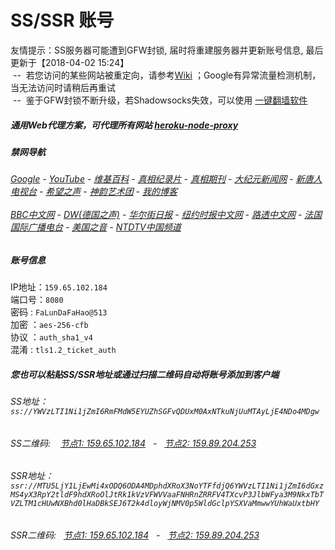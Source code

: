 # SS/SSR 账号 

友情提示：SS服务器可能遭到GFW封锁, 届时将重建服务器并更新账号信息, 最后更新于【2018-04-02 15:24】
<br/>&nbsp;--&nbsp; 若您访问的某些网站被重定向，请参考[Wiki](https://github.com/gfw-breaker/ssr-accounts/wiki) ；Google有异常流量检测机制，当无法访问时请稍后再重试
<br/>&nbsp;--&nbsp; 鉴于GFW封锁不断升级，若Shadowsocks失效，可以使用 [一键翻墙软件](https://infinite-castle-92247.herokuapp.com/proxy/http://truth.atspace.eu/fgate)

##### 通用Web代理方案，可代理所有网站 [heroku-node-proxy](https://github.com/gfw-breaker/heroku-node-proxy#--end--) 

##### 禁网导航

######  [Google](https://infinite-castle-92247.herokuapp.com/proxy/https://www.google.com/search?q=425事件) - [YouTube](http://140.82.50.145:8700/results?search_query=425事件) - [维基百科](https://infinite-castle-92247.herokuapp.com/proxy/https://zh.wikipedia.org/wiki/喬高-麥塔斯調查報告) - [真相纪录片](https://infinite-castle-92247.herokuapp.com/proxy/http://140.82.50.145:10080/videos) - [真相期刊](https://infinite-castle-92247.herokuapp.com/proxy/http://140.82.50.145:8300/display.aspx?category_id=3&zhuanti_id=2) - [大纪元新闻网](https://infinite-castle-92247.herokuapp.com/proxy/http://www.epochtimes.com/) - [新唐人电视台](https://infinite-castle-92247.herokuapp.com/proxy/http://www.ntdtv.com/) - [希望之声](https://infinite-castle-92247.herokuapp.com/proxy/http://soundofhope.org/) - [神韵艺术团](https://infinite-castle-92247.herokuapp.com/proxy/http://www.ntdtv.com/xtr/gb/prog673.html) - [我的博客](https://infinite-castle-92247.herokuapp.com/proxy/http://truth.atspace.eu/)<br/> <br/> [BBC中文网](https://infinite-castle-92247.herokuapp.com/proxy/http://www.bbc.com/zhongwen/simp) - [DW(德国之声)](https://infinite-castle-92247.herokuapp.com/proxy/http://www.dw.com/zh/在线报导/s-9058?&zhongwen=simp) - [华尔街日报](https://infinite-castle-92247.herokuapp.com/proxy/https://cn.wsj.com/zh-hans) - [纽约时报中文网](https://infinite-castle-92247.herokuapp.com/proxy/https://cn.nytimes.com/) - [路透中文网](https://infinite-castle-92247.herokuapp.com/proxy/https://cn.reuters.com/) - [法国国际广播电台](https://infinite-castle-92247.herokuapp.com/proxy/http://cn.rfi.fr/) - [美国之音](https://infinite-castle-92247.herokuapp.com/proxy/https://www.voachinese.com/) - [NTDTV中国频道](https://infinite-castle-92247.herokuapp.com/proxy/http://140.82.50.145:10080/videos/tv.html)


##### 账号信息
IP地址：`159.65.102.184`  
端口号：`8080`  
密码  : `FaLunDaFaHao@513`  
加密  ：`aes-256-cfb`  
协议  ：`auth_sha1_v4`  
混淆  : `tls1.2_ticket_auth`  

##### 您也可以粘贴SS/SSR地址或通过扫描二维码自动将账号添加到客户端

######  SS地址： `ss://YWVzLTI1Ni1jZmI6RmFMdW5EYUZhSGFvQDUxM0AxNTkuNjUuMTAyLjE4NDo4MDgw`   
######  SS二维码: &nbsp;&nbsp; <a href="http://159.65.102.184/info/ss.html" target="_blank">节点1: 159.65.102.184</a> &nbsp;&nbsp;-&nbsp;&nbsp; <a href="http://159.89.204.253/info/ss.html" target="_blank">节点2: 159.89.204.253</a>

######  SSR地址： `ssr://MTU5LjY1LjEwMi4xODQ6ODA4MDphdXRoX3NoYTFfdjQ6YWVzLTI1Ni1jZmI6dGxzMS4yX3RpY2tldF9hdXRoOlJtRk1kVzVFWVVaaFNHRnZRRFV4TXcvP3JlbWFya3M9NkxTbTVZLTM1cHUwNXBhd0lHaDBkSEJ6T2k4dloyWjNMV0p5WldGclpYSXVaMmwwYUhWaUxtbHY`     
######  SSR二维码: &nbsp;&nbsp;<a href="http://159.65.102.184/info/ssr.html" target="_blank">节点1: 159.65.102.184</a> &nbsp;&nbsp;-&nbsp;&nbsp; <a href="http://159.89.204.253/info/ssr.html" target="_blank">节点2: 159.89.204.253</a>


